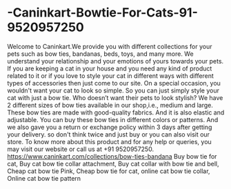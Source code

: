 # -Caninkart-Bowtie-For-Cats-91-9520957250
Welcome to Caninkart.We provide you with different collections for your pets such as bow ties, bandanas, beds, toys, and many more. We understand your relationship and your emotions of yours towards your pets. If you are keeping a cat in your house and you need any kind of product related to it or if you love to style your cat in different ways with different types of accessories then just come to our site. On a special occasion, you wouldn't want your cat to look so simple. So you can just simply style your cat with just a bow tie. Who doesn’t want their pets to look stylish? We have 2 different sizes of bow ties available in our shop,i.e., medium and large. These bow ties are made with good-quality fabrics. And it is also elastic and adjustable. You can buy these bow ties in different colors or patterns. And we also gave you a return or exchange policy within 3 days after getting your delivery. so don't think twice and just buy or you can also visit our store. To know more about this product and for any help or queries, you may visit our website or call us at +91 9520957250. https://www.caninkart.com/collections/bow-ties-bandana  Buy bow tie for cat, Buy cat bow tie collar attachment, Buy cat collar with bow tie and bell, Cheap cat bow tie Pink, Cheap bow tie for cat, online cat bow tie collar, Online cat bow tie pattern
